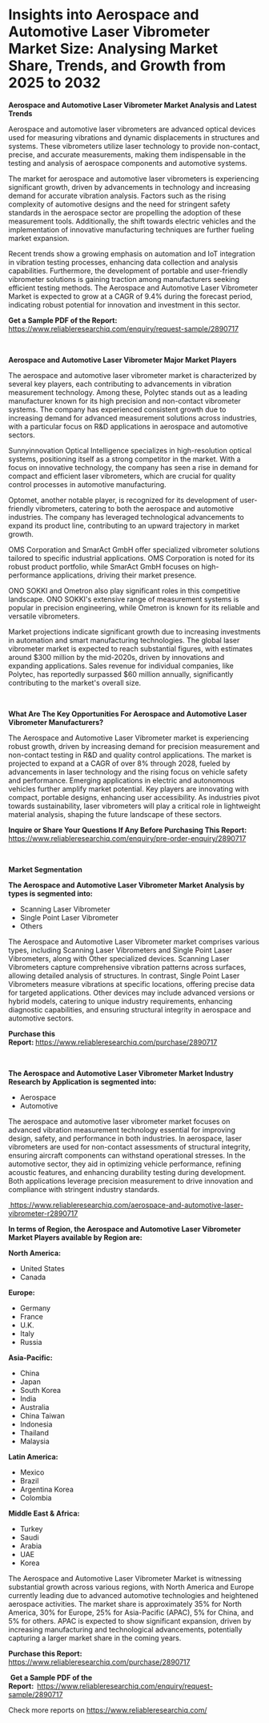 <p><h1>Insights into Aerospace and Automotive Laser Vibrometer Market Size: Analysing Market Share, Trends, and Growth from 2025 to 2032</h1></p><p><strong>Aerospace and Automotive Laser Vibrometer Market Analysis and Latest Trends</strong></p>
<p><p>Aerospace and automotive laser vibrometers are advanced optical devices used for measuring vibrations and dynamic displacements in structures and systems. These vibrometers utilize laser technology to provide non-contact, precise, and accurate measurements, making them indispensable in the testing and analysis of aerospace components and automotive systems. </p><p>The market for aerospace and automotive laser vibrometers is experiencing significant growth, driven by advancements in technology and increasing demand for accurate vibration analysis. Factors such as the rising complexity of automotive designs and the need for stringent safety standards in the aerospace sector are propelling the adoption of these measurement tools. Additionally, the shift towards electric vehicles and the implementation of innovative manufacturing techniques are further fueling market expansion. </p><p>Recent trends show a growing emphasis on automation and IoT integration in vibration testing processes, enhancing data collection and analysis capabilities. Furthermore, the development of portable and user-friendly vibrometer solutions is gaining traction among manufacturers seeking efficient testing methods. The Aerospace and Automotive Laser Vibrometer Market is expected to grow at a CAGR of 9.4% during the forecast period, indicating robust potential for innovation and investment in this sector.</p></p>
<p><strong>Get a Sample PDF of the Report:&nbsp;</strong> <a href="https://www.reliableresearchiq.com/enquiry/request-sample/2890717?utm_campaign=3529&utm_medium=2&utm_source=Github&utm_content=ia&utm_term=14032025&utm_id=aerospace-and-automotive-laser-vibrometer">https://www.reliableresearchiq.com/enquiry/request-sample/2890717</a></p>
<p>&nbsp;</p>
<p><strong>Aerospace and Automotive Laser Vibrometer Major Market Players</strong></p>
<p><p>The aerospace and automotive laser vibrometer market is characterized by several key players, each contributing to advancements in vibration measurement technology. Among these, Polytec stands out as a leading manufacturer known for its high precision and non-contact vibrometer systems. The company has experienced consistent growth due to increasing demand for advanced measurement solutions across industries, with a particular focus on R&D applications in aerospace and automotive sectors.</p><p>Sunnyinnovation Optical Intelligence specializes in high-resolution optical systems, positioning itself as a strong competitor in the market. With a focus on innovative technology, the company has seen a rise in demand for compact and efficient laser vibrometers, which are crucial for quality control processes in automotive manufacturing.</p><p>Optomet, another notable player, is recognized for its development of user-friendly vibrometers, catering to both the aerospace and automotive industries. The company has leveraged technological advancements to expand its product line, contributing to an upward trajectory in market growth.</p><p>OMS Corporation and SmarAct GmbH offer specialized vibrometer solutions tailored to specific industrial applications. OMS Corporation is noted for its robust product portfolio, while SmarAct GmbH focuses on high-performance applications, driving their market presence.</p><p>ONO SOKKI and Ometron also play significant roles in this competitive landscape. ONO SOKKI's extensive range of measurement systems is popular in precision engineering, while Ometron is known for its reliable and versatile vibrometers.</p><p>Market projections indicate significant growth due to increasing investments in automation and smart manufacturing technologies. The global laser vibrometer market is expected to reach substantial figures, with estimates around $300 million by the mid-2020s, driven by innovations and expanding applications. Sales revenue for individual companies, like Polytec, has reportedly surpassed $60 million annually, significantly contributing to the market's overall size.</p></p>
<p>&nbsp;</p>
<p><strong>What Are The Key Opportunities For Aerospace and Automotive Laser Vibrometer Manufacturers?</strong></p>
<p><p>The Aerospace and Automotive Laser Vibrometer market is experiencing robust growth, driven by increasing demand for precision measurement and non-contact testing in R&D and quality control applications. The market is projected to expand at a CAGR of over 8% through 2028, fueled by advancements in laser technology and the rising focus on vehicle safety and performance. Emerging applications in electric and autonomous vehicles further amplify market potential. Key players are innovating with compact, portable designs, enhancing user accessibility. As industries pivot towards sustainability, laser vibrometers will play a critical role in lightweight material analysis, shaping the future landscape of these sectors.</p></p>
<p><strong>Inquire or Share Your Questions If Any Before Purchasing This Report:</strong> <a href="https://www.reliableresearchiq.com/enquiry/pre-order-enquiry/2890717?utm_campaign=3529&utm_medium=2&utm_source=Github&utm_content=ia&utm_term=14032025&utm_id=aerospace-and-automotive-laser-vibrometer">https://www.reliableresearchiq.com/enquiry/pre-order-enquiry/2890717</a></p>
<p>&nbsp;</p>
<p><strong>Market Segmentation</strong></p>
<p><strong>The Aerospace and Automotive Laser Vibrometer Market Analysis by types is segmented into:</strong></p>
<p><ul><li>Scanning Laser Vibrometer</li><li>Single Point Laser Vibrometer</li><li>Others</li></ul></p>
<p><p>The Aerospace and Automotive Laser Vibrometer market comprises various types, including Scanning Laser Vibrometers and Single Point Laser Vibrometers, along with Other specialized devices. Scanning Laser Vibrometers capture comprehensive vibration patterns across surfaces, allowing detailed analysis of structures. In contrast, Single Point Laser Vibrometers measure vibrations at specific locations, offering precise data for targeted applications. Other devices may include advanced versions or hybrid models, catering to unique industry requirements, enhancing diagnostic capabilities, and ensuring structural integrity in aerospace and automotive sectors.</p></p>
<p><strong>Purchase this Report:&nbsp;</strong><a href="https://www.reliableresearchiq.com/purchase/2890717?utm_campaign=3529&utm_medium=2&utm_source=Github&utm_content=ia&utm_term=14032025&utm_id=aerospace-and-automotive-laser-vibrometer">https://www.reliableresearchiq.com/purchase/2890717</a></p>
<p>&nbsp;</p>
<p><strong>The Aerospace and Automotive Laser Vibrometer Market Industry Research by Application is segmented into:</strong></p>
<p><ul><li>Aerospace</li><li>Automotive</li></ul></p>
<p><p>The aerospace and automotive laser vibrometer market focuses on advanced vibration measurement technology essential for improving design, safety, and performance in both industries. In aerospace, laser vibrometers are used for non-contact assessments of structural integrity, ensuring aircraft components can withstand operational stresses. In the automotive sector, they aid in optimizing vehicle performance, refining acoustic features, and enhancing durability testing during development. Both applications leverage precision measurement to drive innovation and compliance with stringent industry standards.</p></p>
<p><a href="https://www.reliableresearchiq.com/aerospace-and-automotive-laser-vibrometer-r2890717?utm_campaign=3529&utm_medium=2&utm_source=Github&utm_content=ia&utm_term=14032025&utm_id=aerospace-and-automotive-laser-vibrometer">&nbsp;https://www.reliableresearchiq.com/aerospace-and-automotive-laser-vibrometer-r2890717</a></p>
<p><strong>In terms of Region, the Aerospace and Automotive Laser Vibrometer Market Players available by Region are:</strong></p>
<p>
    <p> <strong> North America: </strong>
        <ul>
            <li>United States</li>
            <li>Canada</li>
        </ul>
        </p> 
    <p> <strong> Europe: </strong>
        <ul>
            <li>Germany</li>
            <li>France</li>
            <li>U.K.</li>
            <li>Italy</li>
            <li>Russia</li>
        </ul>
        </p> 
    <p> <strong> Asia-Pacific: </strong>
        <ul>
            <li>China</li>
            <li>Japan</li>
            <li>South Korea</li>
            <li>India</li>
            <li>Australia</li>
            <li>China Taiwan</li>
            <li>Indonesia</li>
            <li>Thailand</li>
            <li>Malaysia</li>
        </ul>
        </p> 
    <p> <strong> Latin America: </strong>
        <ul>
            <li>Mexico</li>
            <li>Brazil</li>
            <li>Argentina Korea</li>
            <li>Colombia</li>
        </ul>
        </p> 
    <p> <strong> Middle East & Africa: </strong>
        <ul>
            <li>Turkey</li>
            <li>Saudi</li>
            <li>Arabia</li>
            <li>UAE</li>
            <li>Korea</li>
        </ul>
    </p>
    </p>
<p><p>The Aerospace and Automotive Laser Vibrometer Market is witnessing substantial growth across various regions, with North America and Europe currently leading due to advanced automotive technologies and heightened aerospace activities. The market share is approximately 35% for North America, 30% for Europe, 25% for Asia-Pacific (APAC), 5% for China, and 5% for others. APAC is expected to show significant expansion, driven by increasing manufacturing and technological advancements, potentially capturing a larger market share in the coming years.</p></p>
<p><strong>Purchase this Report: </strong><a href="https://www.reliableresearchiq.com/purchase/2890717?utm_campaign=3529&utm_medium=2&utm_source=Github&utm_content=ia&utm_term=14032025&utm_id=aerospace-and-automotive-laser-vibrometer">https://www.reliableresearchiq.com/purchase/2890717</a></p>
<p>&nbsp;<strong>Get a Sample PDF of the Report:&nbsp;&nbsp;</strong><a href="https://www.reliableresearchiq.com/enquiry/request-sample/2890717?utm_campaign=3529&utm_medium=2&utm_source=Github&utm_content=ia&utm_term=14032025&utm_id=aerospace-and-automotive-laser-vibrometer">https://www.reliableresearchiq.com/enquiry/request-sample/2890717</a></p>
<p><strong></strong></p>
<p>Check more reports on <a href="https://www.reliableresearchiq.com/?utm_campaign=3529&utm_medium=2&utm_source=Github&utm_content=ia&utm_term=14032025&utm_id=aerospace-and-automotive-laser-vibrometer">https://www.reliableresearchiq.com/</a></p>